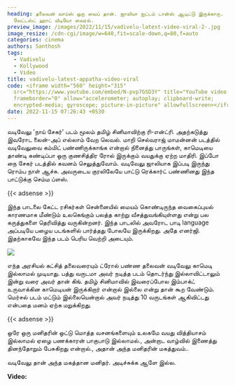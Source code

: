 ```yaml
---
heading: தலைவன் வாய்ஸ் ஒரு வைப் தான். ஜாலியா ஐட்டம் டான்ஸ் ஆடிட்டு இருக்காரு.
  லேட்டஸ்ட் ஹாட் வீடியோ வைரல்.
preview_image: /images/2022/11/15/vadivelu-latest-video-viral-2-.jpg
image_resize: /cdn-cgi/image/w=640,fit=scale-down,q=80,f=auto
categories: cinema
authors: Santhosh
tags:
  - Vadivelu
  - Kollywood
  - Video
title: vadivelu-latest-appatha-video-viral
code: <iframe width="560" height="315"
  src="https://www.youtube.com/embed/N-pvp7GSD3Y" title="YouTube video player"
  frameborder="0" allow="accelerometer; autoplay; clipboard-write;
  encrypted-media; gyroscope; picture-in-picture" allowfullscreen></iframe>
date: 2022-11-15 07:26:43 +0530
---
```

வடிவேலு 'நாய் சேகர்' படம் மூலம் தமிழ் சினிமாவிற்கு ரி-என்ட்ரி. அதற்கடுத்து இவரோட லைன்-அப் எல்லாம் வேற லெவல். மாறி செல்வராஜ் மாமன்னன் படத்தில் வடிவேலுவை கம்மிட் பண்ணிருக்காங்க என்றால் நினைத்து பாருங்கள், காமெடியை தாண்டி கண்டிப்பா ஒரு குணசித்திர ரோல் இருக்கும் வயதுக்கு ஏற்ற மாதிரி. இப்போ நை சேகர் படத்தில் கவனம் செலுத்துவோம். வடிவேலு ஜாலியாக இப்படி இருந்து ரொம்ப நாள் ஆச்சு. அவருடைய குரலிலேயே பாட்டு ரெக்கார்ட் பண்ணினது இந்த பாட்டுக்கு செம்ம ப்ளஸ். 

{{< adsense >}}

இந்த பாடலை கேட்ட ரசிகர்கள் சென்னையில் மையம் கொண்டிருந்த வைகைப்புயல் காரணமாக மீண்டும் உலகெங்கும் பலத்த காற்று வீசத்துவங்கியுள்ளது என்று பல கருத்துகளை தெரிவித்து வருகின்றனர். இந்த பாடலில் அவரோட பாடி language அப்படியே பழைய படங்களில் பார்த்தது போலயே இருக்கிறது. அதே எனர்ஜி. இதற்காகவே இந்த படம் பெரிய வெற்றி அடையும். 

![](/images/2022/11/15/vadivelu-latest-video-viral-1-.jpg)

எந்த அரசியல் கட்சித் தலைவரையும் ட்ரோல் பண்ண தலைவன் வடிவேலு காமெடி இல்லாமல் முடியாது. பத்து வருடமா அவர் நடித்த படம் தொடர்ந்து  இல்லாவிட்டாலும் இன்று வரை அவர் தான் கிங். தமிழ் சினிமாவில் இவரைப்போல இம்பாக்ட் உருவாக்கின காமெடியன் இருக்கிறார் என்றால் இல்லை என்று தான் கூற வேண்டும். மெர்சல் படம் மட்டும் இல்லையென்றால் அவர் நடித்து 10 வருடங்கள் ஆகிவிட்டது என்பதை மனம் ஏற்க மறுக்கிறது.

{{< adsense >}}

ஒரே ஒரு மனிதரின் ஒட்டு மொத்த வசனங்களையும் உலகமே வயது வித்தியாசம் இல்லாமல் ஏழை பணக்காரன் பாகுபாடு இல்லாமல்., அன்றாட வாழ்வில் இணைத்து தினந்தோறும் பேசுகிறது என்றால்., அதான் அந்த மனிதரின் மகத்துவம்..

வடிவேலு தான் அந்த மகத்தான மனிதர். அடிச்சுக்க ஆளே இல்ல.

**V﻿ideo:**